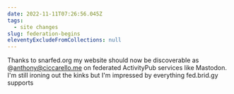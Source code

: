 ```yaml
---
date: 2022-11-11T07:26:56.045Z
tags:
  - site changes
slug: federation-begins
eleventyExcludeFromCollections: null
---
```

Thanks to snarfed.org my website should now be discoverable as @anthony@ciccarello.me on federated ActivityPub services like Mastodon. I'm still ironing out the kinks but I'm impressed by everything fed.brid.gy supports
